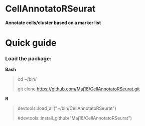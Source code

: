 
# CellAnnotatoRSeurat
**Annotate cells/cluster based on a marker list**

# Quick guide

### Load the package:
**Bash**
> cd ~/bin/
> 
> git clone https://github.com/Maj18/CellAnnotatoRSeurat.git

**R**
> devtools::load_all("~/bin/CellAnnotatoRSeurat")
> 
> #devtools::install_github("Maj18/CellAnnotatoRSeurat")
